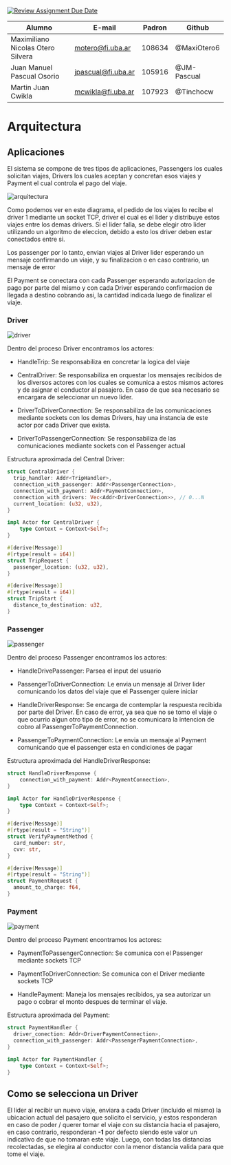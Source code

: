 [![Review Assignment Due Date](https://classroom.github.com/assets/deadline-readme-button-22041afd0340ce965d47ae6ef1cefeee28c7c493a6346c4f15d667ab976d596c.svg)](https://classroom.github.com/a/GAOi0Fq-)

| Alumno                            | E-mail             | Padron | Github      |
| --------------------------------- | ------------------ | ------ | ----------- |
| Maximiliano Nicolas Otero Silvera | motero@fi.uba.ar   | 108634 | @MaxiOtero6 |
| Juan Manuel Pascual Osorio        | jpascual@fi.uba.ar | 105916 | @JM-Pascual |
| Martin Juan Cwikla                | mcwikla@fi.uba.ar  | 107923 | @Tinchocw   |

# Arquitectura

## Aplicaciones

El sistema se compone de tres tipos de aplicaciones, Passengers los cuales solicitan viajes, Drivers los cuales aceptan y concretan esos viajes y Payment el cual controla el pago del viaje.

![arquitectura](assets/arq_actores.png)

Como podemos ver en este diagrama, el pedido de los viajes lo recibe el driver 1 mediante un socket TCP, driver el cual es el lider y distribuye estos viajes entre los demas drivers. Si el lider falla, se debe elegir otro lider utilizando un algoritmo de eleccion, debido a esto los driver deben estar conectados entre si.

Los passenger por lo tanto, envian viajes al Driver lider esperando un mensaje confirmando un viaje, y su finalizacion o en caso contrario, un mensaje de error

El Payment se conectara con cada Passenger esperando autorizacion de pago por parte del mismo y con cada Driver esperando confirmacion de llegada a destino cobrando asi, la cantidad indicada luego de finalizar el viaje.

### Driver

![driver](assets/ei_driver.png)

Dentro del proceso Driver encontramos los actores:

-   HandleTrip: Se responsabiliza en concretar la logica del viaje

-   CentralDriver: Se responsabiliza en orquestar los mensajes recibidos de los diversos actores con los cuales se comunica a estos mismos actores y de asignar el conductor al pasajero. En caso de que sea necesario se encargara de seleccionar un nuevo lider.

-   DriverToDriverConnection: Se responsabiliza de las comunicaciones mediante sockets con los demas Drivers, hay una instancia de este actor por cada Driver que exista.

-   DriverToPassengerConnection: Se responsabiliza de las comunicaciones mediante sockets con el Passenger actual

Estructura aproximada del Central Driver:

```Rust
struct CentralDriver {
  trip_handler: Addr<TripHandler>,
  connection_with_passenger: Addr<PassengerConnection>,
  connection_with_payment: Addr<PaymentConnection>,
  connection_with_drivers: Vec<Addr<DriverConnection>>, // 0...N
  current_location: (u32, u32),
}

impl Actor for CentralDriver {
    type Context = Context<Self>;
}

#[derive(Message)]
#[rtype(result = i64)]
struct TripRequest {
  passenger_location: (u32, u32),
}

#[derive(Message)]
#[rtype(result = i64)]
struct TripStart {
  distance_to_destination: u32,
}
```

### Passenger

![passenger](assets/ei_passenger.png)

Dentro del proceso Passenger encontramos los actores:

-   HandleDrivePassenger: Parsea el input del usuario

-   PassengerToDriverConnection: Le envia un mensaje al Driver lider comunicando los datos del viaje que el Passenger quiere iniciar

-   HandleDriverResponse: Se encarga de contemplar la respuesta recibida por parte del Driver. En caso de error, ya sea que no se tomo el viaje o que ocurrio algun otro tipo de error, no se comunicara la intencion de cobro al PassengerToPaymentConnection.

-   PassengerToPaymentConnection: Le envia un mensaje al Payment comunicando que el passenger esta en condiciones de pagar

Estructura aproximada del HandleDriverResponse:

```Rust
struct HandleDriverResponse {
    connection_with_payment: Addr<PaymentConnection>,
}

impl Actor for HandleDriverResponse {
    type Context = Context<Self>;
}

#[derive(Message)]
#[rtype(result = "String")]
struct VerifyPaymentMethod {
  card_number: str,
  cvv: str,
}

#[derive(Message)]
#[rtype(result = "String")]
struct PaymentRequest {
  amount_to_charge: f64,
}
```

### Payment

![payment](assets/ei_payment.png)

Dentro del proceso Payment encontramos los actores:

-   PaymentToPassengerConnection: Se comunica con el Passenger mediante sockets TCP

-   PaymentToDriverConnection: Se comunica con el Driver mediante sockets TCP

-   HandlePayment: Maneja los mensajes recibidos, ya sea autorizar un pago o cobrar el monto despues de terminar el viaje.

Estructura aproximada del Payment:

```Rust
struct PaymentHandler {
  driver_conection: Addr<DriverPaymentConnection>,
  connection_with_passenger: Addr<PassengerPaymentConnection>,
}

impl Actor for PaymentHandler {
    type Context = Context<Self>;
}
```

## Como se selecciona un Driver

El lider al recibir un nuevo viaje, enviara a cada Driver (incluido el mismo) la ubicacion actual del pasajero que solicito el servicio, y estos responderan en caso de poder / querer tomar el viaje con su distancia hacia el pasajero, en caso contrario, responderan **-1** por defecto siendo este valor un indicativo de que no tomaran este viaje. Luego, con todas las distancias recolectadas, se elegira al conductor con la menor distancia valida para que tome el viaje.
